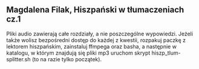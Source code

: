 
## Magdalena Filak, Hiszpański w tłumaczeniach cz.1

Pliki audio zawierają całe rozdziały, a nie poszczególne wypowiedzi. Jeżeli także wolisz bezpośredni dostęp do
każdej z kwestii, rozpakuj paczkę z lektorem hiszpańskim, zainstaluj ffmpega oraz basha, a następnie w katalogu,
w którym znajdują się pliki mp3 uruchom skrypt hiszp_tlum-splitter.sh (to na razie tylko początek).